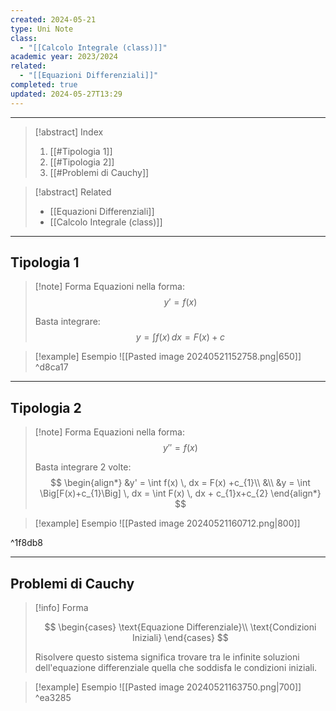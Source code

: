 ```yaml
---
created: 2024-05-21
type: Uni Note
class:
  - "[[Calcolo Integrale (class)]]"
academic year: 2023/2024
related:
  - "[[Equazioni Differenziali]]"
completed: true
updated: 2024-05-27T13:29
---
```

---

>[!abstract] Index
>1. [[#Tipologia 1]]
>2. [[#Tipologia 2]]
>3. [[#Problemi di Cauchy]]

>[!abstract] Related
>- [[Equazioni Differenziali]]
>- [[Calcolo Integrale (class)]]

---
## Tipologia 1

>[!note] Forma
>Equazioni nella forma:
>$$
>y'= f( x )
>$$
>
>Basta integrare:
>$$
>y = \int f( x ) \, dx = F(x)+c
>$$

>[!example] Esempio
>![[Pasted image 20240521152758.png|650]]
^d8ca17

---
## Tipologia 2
	
>[!note] Forma
>Equazioni nella forma:
>$$
>y''=f(x)
>$$
>
>Basta integrare 2 volte:
>$$
>\begin{align*}
>&y' = \int f(x) \, dx = F(x) +c_{1}\\
>&\\
>&y = \int \Big[F(x)+c_{1}\Big] \, dx = \int F(x) \, dx + c_{1}x+c_{2}
>\end{align*}
>$$

>[!example] Esempio
>![[Pasted image 20240521160712.png|800]]

^1f8db8

---
## Problemi di Cauchy

>[!info] Forma
>
>$$
>\begin{cases}
>\text{Equazione Differenziale}\\
>\text{Condizioni Iniziali}
>\end{cases}
>$$
>
>Risolvere questo sistema significa trovare tra le infinite soluzioni dell'equazione differenziale quella che soddisfa le condizioni iniziali.

>[!example] Esempio
>![[Pasted image 20240521163750.png|700]]
^ea3285
